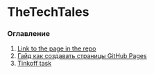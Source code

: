 # TheTechTales
### Оглавление

1. [Link to the page in the repo](/TheTechTales/other-page.html)
2. [Гайд как создавать страницы GitHub Pages](https://tomcam.github.io/least-github-pages/)
3. [Tinkoff task](/TheTechTales/tasks/tinkoff.html)